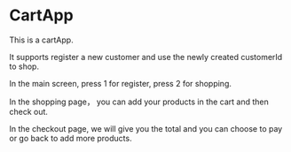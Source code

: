 # CartApp
This is a cartApp.   

It supports register a new customer and use the newly created customerId to shop.

In the main screen, press 1 for register, press 2 for shopping.

In the shopping page， you can add your products in the cart and then check out.

In the checkout page, we will give you the total and you can choose to pay or go back to add more products.
